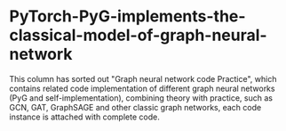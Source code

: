# PyTorch-PyG-implements-the-classical-model-of-graph-neural-network
This column has sorted out "Graph neural network code Practice", which contains related code implementation of different graph neural networks (PyG and self-implementation), combining theory with practice, such as GCN, GAT, GraphSAGE and other classic graph networks, each code instance is attached with complete code.
